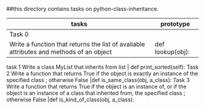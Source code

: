##this directory contains tasks on python-class-inheritance.

|tasks                                                                                |      prototype
|----------------------------|-------------------------------------------------------------------------
|Task 0
|Write a function that returns the list of available attributes and methods of an object | def lookup(obj):
task 1
Write a class MyList that inherits from list | def print_sorted(self):
Task 2
Write a function that returns True if the object is exactly an instance of the specified class ; otherwise False |def is_same_class(obj, a_class):
Task 3
Write a function that returns True if the object is an instance of, or if the object is an instance of a class that inherited from, the specified class ; otherwise False |def is_kind_of_class(obj, a_class):
